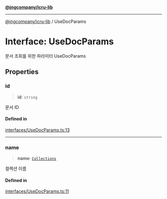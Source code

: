 [**@jngcompany/icru-lib**](../README.md)

***

[@jngcompany/icru-lib](../globals.md) / UseDocParams

# Interface: UseDocParams

문서 조회를 위한 파라미터
 UseDocParams

## Properties

### id

> **id**: `string`

문서 ID

#### Defined in

[interfaces/UseDocParams.ts:13](https://github.com/jngcompany/icru-lib/blob/c1136b1cca3e7fccee98611dd392fe7b79b1145a/src/interfaces/UseDocParams.ts#L13)

***

### name

> **name**: [`Collections`](../enumerations/Collections.md)

컬렉션 이름

#### Defined in

[interfaces/UseDocParams.ts:11](https://github.com/jngcompany/icru-lib/blob/c1136b1cca3e7fccee98611dd392fe7b79b1145a/src/interfaces/UseDocParams.ts#L11)
